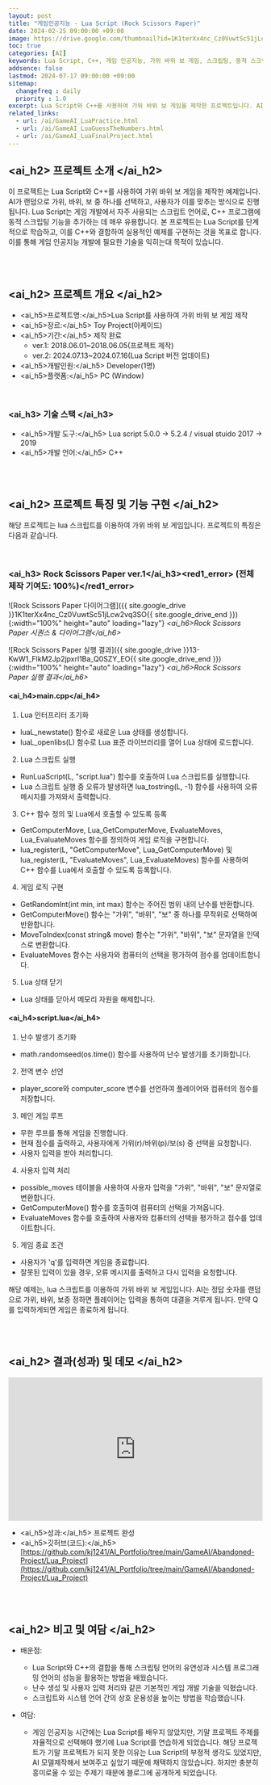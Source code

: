 ```yaml
---
layout: post
title: "게임인공지능 - Lua Script (Rock Scissors Paper)"
date: 2024-02-25 09:00:00 +09:00
image: https://drive.google.com/thumbnail?id=1K1terXx4nc_Cz0VuwtSc51jLcw2vq3SO
toc: true
categories: [AI]
keywords: Lua Script, C++, 게임 인공지능, 가위 바위 보 게임, 스크립팅, 동적 스크립팅, 게임 개발, AI, 스크립트 언어, Lua For C++, 인공지능 프로젝트
addsence: false
lastmod: 2024-07-17 09:00:00 +09:00
sitemap:
  changefreq : daily
  priority : 1.0
excerpt: Lua Script와 C++를 사용하여 가위 바위 보 게임을 제작한 프로젝트입니다. AI가 랜덤 선택을 하고, 사용자가 이에 맞서며 게임을 진행합니다. 동적 스크립팅과 게임 메커니즘을 학습할 수 있습니다.
related_links:
  - url: /ai/GameAI_LuaPractice.html
  - url: /ai/GameAI_LuaGuessTheNumbers.html
  - url: /ai/GameAI_LuaFinalProject.html
---
```


## <ai_h2> 프로젝트 소개 </ai_h2>

이 프로젝트는 Lua Script와 C++를 사용하여 가위 바위 보 게임을 제작한 예제입니다. AI가 랜덤으로 가위, 바위, 보 중 하나를 선택하고, 사용자가 이를 맞추는 방식으로 진행됩니다. Lua Script는 게임 개발에서 자주 사용되는 스크립트 언어로, C++ 프로그램에 동적 스크립팅 기능을 추가하는 데 매우 유용합니다. 본 프로젝트는 Lua Script를 단계적으로 학습하고, 이를 C++와 결합하여 실용적인 예제를 구현하는 것을 목표로 합니다. 이를 통해 게임 인공지능 개발에 필요한 기술을 익히는대 목적이 있습니다.

<br>
<br>

## <ai_h2> 프로젝트 개요 </ai_h2>

- <span><ai_h5>프로젝트명:</ai_h5>Lua Script를 사용하여 가위 바위 보 게임 제작 </span>
- <span><ai_h5>장르:</ai_h5> Toy Project(아케이드)</span>
- <span><ai_h5>기간:</ai_h5> 제작 완료</span>
    - ver.1: 2018.06.01~2018.06.05(프로젝트 제작)
    - ver.2: 2024.07.13~2024.07.16(Lua Script 버전 업데이트)
- <span><ai_h5>개발인원:</ai_h5> Developer(1명)</span>
- <span><ai_h5>플랫폼:</ai_h5> PC (Window)</span>

<br>

### <ai_h3> 기술 스택 </ai_h3>

- <span><ai_h5>개발 도구:</ai_h5> Lua script 5.0.0 → 5.2.4 / visual stuido 2017 → 2019 </span>
- <span><ai_h5>개발 언어:</ai_h5> C++ </span>

<br>
<br>

## <ai_h2> 프로젝트 특징 및 기능 구현 </ai_h2>

해당 프로젝트는 lua 스크립트를 이용하여 가위 바위 보 게임입니다. 프로젝트의 특징은 다음과 같습니다.

<br>

### <ai_h3> Rock Scissors Paper ver.1</ai_h3><red1_error> (전체 제작 기여도: 100%)</red1_error>

![Rock Scissors Paper 다이어그램]({{ site.google_drive }}1K1terXx4nc_Cz0VuwtSc51jLcw2vq3SO{{ site.google_drive_end }}){:width="100%" height="auto" loading="lazy"}
*<ai_h6>Rock Scissors Paper 시퀀스 & 다이어그램</ai_h6>* 

![Rock Scissors Paper 실행 결과]({{ site.google_drive }}13-KwW1_FlkM2Jp2jpxrl1Ba_Q0SZY_EO{{ site.google_drive_end }}){:width="100%" height="auto" loading="lazy"}
*<ai_h6>Rock Scissors Paper 실행 결과</ai_h6>* 


#### <ai_h4>main.cpp</ai_h4>

1. Lua 인터프리터 초기화
  - luaL_newstate() 함수로 새로운 Lua 상태를 생성합니다.
  - luaL_openlibs(L) 함수로 Lua 표준 라이브러리를 열어 Lua 상태에 로드합니다.

2. Lua 스크립트 실행
  - RunLuaScript(L, "script.lua") 함수를 호출하여 Lua 스크립트를 실행합니다.
  - Lua 스크립트 실행 중 오류가 발생하면 lua_tostring(L, -1) 함수를 사용하여 오류 메시지를 가져와서 출력합니다.

3. C++ 함수 정의 및 Lua에서 호출할 수 있도록 등록
  - GetComputerMove, Lua_GetComputerMove, EvaluateMoves, Lua_EvaluateMoves 함수를 정의하여 게임 로직을 구현합니다.
  - lua_register(L, "GetComputerMove", Lua_GetComputerMove) 및 lua_register(L, "EvaluateMoves", Lua_EvaluateMoves) 함수를 사용하여 C++ 함수를 Lua에서 호출할 수 있도록 등록합니다.

4. 게임 로직 구현
  - GetRandomInt(int min, int max) 함수는 주어진 범위 내의 난수를 반환합니다.
  - GetComputerMove() 함수는 "가위", "바위", "보" 중 하나를 무작위로 선택하여 반환합니다.
  - MoveToIndex(const string& move) 함수는 "가위", "바위", "보" 문자열을 인덱스로 변환합니다.
  - EvaluateMoves 함수는 사용자와 컴퓨터의 선택을 평가하여 점수를 업데이트합니다.

5. Lua 상태 닫기
  - Lua 상태를 닫아서 메모리 자원을 해제합니다.

#### <ai_h4>script.lua</ai_h4>

1. 난수 발생기 초기화
  - math.randomseed(os.time()) 함수를 사용하여 난수 발생기를 초기화합니다.

2. 전역 변수 선언
  - player_score와 computer_score 변수를 선언하여 플레이어와 컴퓨터의 점수를 저장합니다.

3. 메인 게임 루프
  - 무한 루프를 통해 게임을 진행합니다.
  - 현재 점수를 출력하고, 사용자에게 가위(r)/바위(p)/보(s) 중 선택을 요청합니다.
  - 사용자 입력을 받아 처리합니다.

4. 사용자 입력 처리
  - possible_moves 테이블을 사용하여 사용자 입력을 "가위", "바위", "보" 문자열로 변환합니다.
  - GetComputerMove() 함수를 호출하여 컴퓨터의 선택을 가져옵니다.
  - EvaluateMoves 함수를 호출하여 사용자와 컴퓨터의 선택을 평가하고 점수를 업데이트합니다.

5. 게임 종료 조건
  - 사용자가 'q'를 입력하면 게임을 종료합니다.
  - 잘못된 입력이 있을 경우, 오류 메시지를 출력하고 다시 입력을 요청합니다.

해당 예제는, lua 스크립트를 이용하여 가위 바위 보 게임입니다. AI는 정답 숫자를 랜덤으로 가위, 바위, 보중 정하면 플레이어는 입력을 통하여 대결을 겨루게 됩니다. 만약 Q를 입력하게되면 게임은 종료하게 됩니다.

<br>
<br>

## <ai_h2> 결과(성과) 및 데모 </ai_h2>

<iframe width="100%" style="aspect-ratio:16/9" src="https://www.youtube.com/embed/IpWc-ZTWbEw" title="Rock Scissors Paper Game - Lua Script and C++ AI Project" frameborder="0" allow="accelerometer; autoplay; clipboard-write; encrypted-media; gyroscope; picture-in-picture; web-share" referrerpolicy="strict-origin-when-cross-origin" allowfullscreen></iframe>

- <span><ai_h5>성과:</ai_h5> 프로젝트 완성 </span>
- <span><ai_h5>깃허브(코드):</ai_h5> [https://github.com/kj1241/AI_Portfolio/tree/main/GameAI/Abandoned-Project/Lua_Project](https://github.com/kj1241/AI_Portfolio/tree/main/GameAI/Abandoned-Project/Lua_Project)</span>

<br>
<br>

## <ai_h2> 비고 및 여담 </ai_h2>

- 배운점:
  - Lua Script와 C++의 결합을 통해 스크립팅 언어의 유연성과 시스템 프로그래밍 언어의 성능을 활용하는 방법을 배웠습니다.
  - 난수 생성 및 사용자 입력 처리와 같은 기본적인 게임 개발 기술을 익혔습니다.
  - 스크립트와 시스템 언어 간의 상호 운용성을 높이는 방법을 학습했습니다.
    
- 여담:
  - 게임 인공지능 시간에는 Lua Script를 배우지 않았지만, 기말 프로젝트 주제를 자율적으로 선택해야 했기에 Lua Script를 연습하게 되었습니다. 해당 프로젝트가 기말 프로젝트가 되지 못한 이유는 Lua Script의 부정적 생각도 있었지만, AI 모델제작해서 보여주고 싶었기 때문에 채택하지 않았습니다. 하지만 충분히 흥미로울 수 있는 주제기 때문에 블로그에 공개하게 되었습니다.